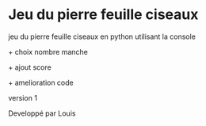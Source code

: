 <h1>Jeu du pierre feuille ciseaux</h1>
<p>jeu du pierre feuille ciseaux en python utilisant la console</p>
<p>+ choix nombre manche</p>
<p>+ ajout score</p>
<p>+ amelioration code</p>

<p>version 1</p>
<p>Developpé par Louis</p>
